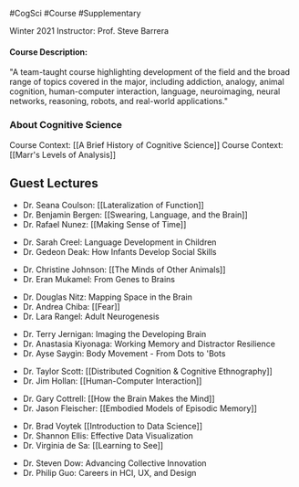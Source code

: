 #CogSci #Course #Supplementary

Winter 2021
Instructor: Prof. Steve Barrera

#### Course Description: 
"A team-taught course highlighting development of the field and the broad range of topics covered in the major, including addiction, analogy, animal cognition, human-computer interaction, language, neuroimaging, neural networks, reasoning, robots, and real-world applications."

### About Cognitive Science
<!-- Week 1 -->
Course Context: [[A Brief History of Cognitive Science]]
Course Context: [[Marr's Levels of Analysis]]

## Guest Lectures
<!-- Week 2 -->
- Dr. Seana Coulson: [[Lateralization of Function]]
- Dr. Benjamin Bergen: [[Swearing, Language, and the Brain]]
- Dr. Rafael Nunez: [[Making Sense of Time]]
<!-- Week 3 -->
- Dr. Sarah Creel: Language Development in Children
- Dr. Gedeon Deak: How Infants Develop Social Skills
<!-- Week 4 -->
- Dr. Christine Johnson: [[The Minds of Other Animals]]
- Dr. Eran Mukamel: From Genes to Brains
<!-- Week 5 -->
- Dr. Douglas Nitz: Mapping Space in the Brain
- Dr. Andrea Chiba: [[Fear]]
- Dr. Lara Rangel: Adult Neurogenesis
<!-- Week 6 -->
- Dr. Terry Jernigan: Imaging the Developing Brain
- Dr. Anastasia Kiyonaga: Working Memory and Distractor Resilience
- Dr. Ayse Saygin: Body Movement - From Dots to 'Bots

<!-- Week 7 -->
- Dr. Taylor Scott: [[Distributed Cognition & Cognitive Ethnography]]
- Dr. Jim Hollan: [[Human-Computer Interaction]]
<!-- Week 8 -->
- Dr. Gary Cottrell: [[How the Brain Makes the Mind]]
- Dr. Jason Fleischer: [[Embodied Models of Episodic Memory]]
<!-- Week 9 -->
- Dr. Brad Voytek [[Introduction to Data Science]]
- Dr. Shannon Ellis: Effective Data Visualization
- Dr. Virginia de Sa: [[Learning to See]]
<!-- Week 10 -->
- Dr. Steven Dow: Advancing Collective Innovation
- Dr. Philip Guo: Careers in HCI, UX, and Design